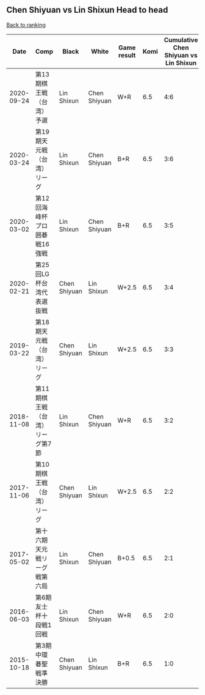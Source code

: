 ## Chen Shiyuan vs Lin Shixun Head to head

[Back to ranking](../../index.md)




| **Date** | **Comp** | **Black** | **White** | **Game result** | **Komi** | **Cumulative Chen Shiyuan vs Lin Shixun** | **Chen Shiyuan streak** | **Lin Shixun streak** | 
| --- | --- | --- | --- | --- | --- | --- | --- | --- |
| 2020-09-24 | 第13期棋王戦（台湾）予選 | Lin Shixun | Chen Shiyuan | W+R | 6.5 | 4:6 | 1 | 0 | 
| 2020-03-24 | 第19期天元戦（台湾）リーグ | Lin Shixun | Chen Shiyuan | B+R | 6.5 | 3:6 | 0 | 4 | 
| 2020-03-02 | 第12回海峰杯プロ囲碁戦16強戦 | Lin Shixun | Chen Shiyuan | B+R | 6.5 | 3:5 | 0 | 3 | 
| 2020-02-21 | 第25回LG杯台湾代表選抜戦 | Chen Shiyuan | Lin Shixun | W+2.5 | 6.5 | 3:4 | 0 | 2 | 
| 2019-03-22 | 第18期天元戦（台湾）リーグ | Chen Shiyuan | Lin Shixun | W+2.5 | 6.5 | 3:3 | 0 | 1 | 
| 2018-11-08 | 第11期棋王戦（台湾）リーグ第7節 | Lin Shixun | Chen Shiyuan | W+R | 6.5 | 3:2 | 1 | 0 | 
| 2017-11-06 | 第10期棋王戦（台湾）リーグ | Chen Shiyuan | Lin Shixun | W+2.5 | 6.5 | 2:2 | 0 | 2 | 
| 2017-05-02 | 第十六期天元戦リーグ戦第六局 | Lin Shixun | Chen Shiyuan | B+0.5 | 6.5 | 2:1 | 0 | 1 | 
| 2016-06-03 | 第6期友士杯十段戦1回戦 | Lin Shixun | Chen Shiyuan | W+R | 6.5 | 2:0 | 2 | 0 | 
| 2015-10-18 | 第3期中環碁聖戦準決勝 | Chen Shiyuan | Lin Shixun | B+R | 6.5 | 1:0 | 1 | 0 |




